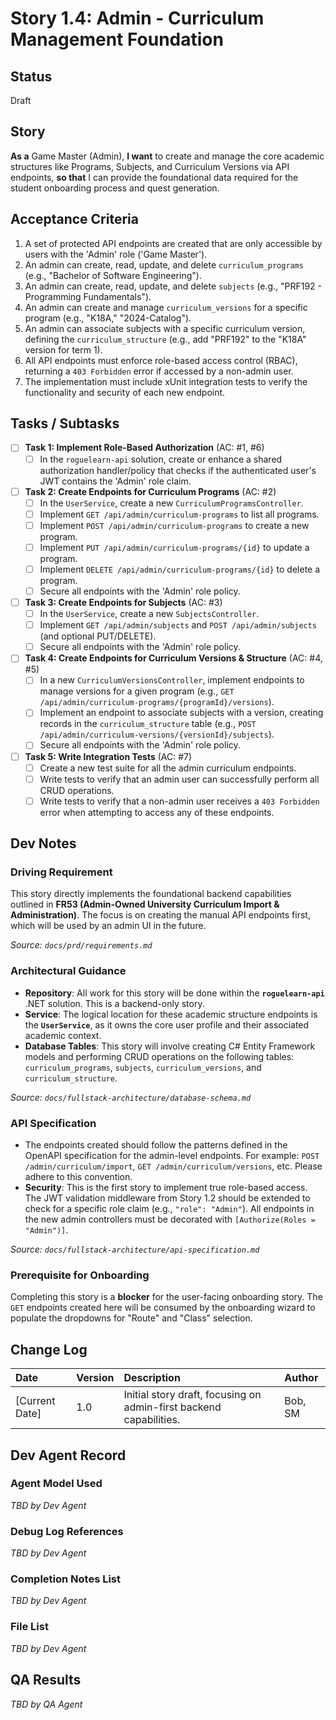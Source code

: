 # **Story 1.4: Admin - Curriculum Management Foundation**

## Status

Draft

## Story

**As a** Game Master (Admin),
**I want** to create and manage the core academic structures like Programs, Subjects, and Curriculum Versions via API endpoints,
**so that** I can provide the foundational data required for the student onboarding process and quest generation.

## Acceptance Criteria

1. A set of protected API endpoints are created that are only accessible by users with the 'Admin' role ('Game Master').
2. An admin can create, read, update, and delete `curriculum_programs` (e.g., "Bachelor of Software Engineering").
3. An admin can create, read, update, and delete `subjects` (e.g., "PRF192 - Programming Fundamentals").
4. An admin can create and manage `curriculum_versions` for a specific program (e.g., "K18A," "2024-Catalog").
5. An admin can associate subjects with a specific curriculum version, defining the `curriculum_structure` (e.g., add "PRF192" to the "K18A" version for term 1).
6. All API endpoints must enforce role-based access control (RBAC), returning a `403 Forbidden` error if accessed by a non-admin user.
7. The implementation must include xUnit integration tests to verify the functionality and security of each new endpoint.

## Tasks / Subtasks

- [ ] **Task 1: Implement Role-Based Authorization** (AC: #1, #6)
    - [ ] In the `roguelearn-api` solution, create or enhance a shared authorization handler/policy that checks if the authenticated user's JWT contains the 'Admin' role claim.
- [ ] **Task 2: Create Endpoints for Curriculum Programs** (AC: #2)
    - [ ] In the `UserService`, create a new `CurriculumProgramsController`.
    - [ ] Implement `GET /api/admin/curriculum-programs` to list all programs.
    - [ ] Implement `POST /api/admin/curriculum-programs` to create a new program.
    - [ ] Implement `PUT /api/admin/curriculum-programs/{id}` to update a program.
    - [ ] Implement `DELETE /api/admin/curriculum-programs/{id}` to delete a program.
    - [ ] Secure all endpoints with the 'Admin' role policy.
- [ ] **Task 3: Create Endpoints for Subjects** (AC: #3)
    - [ ] In the `UserService`, create a new `SubjectsController`.
    - [ ] Implement `GET /api/admin/subjects` and `POST /api/admin/subjects` (and optional PUT/DELETE).
    - [ ] Secure all endpoints with the 'Admin' role policy.
- [ ] **Task 4: Create Endpoints for Curriculum Versions & Structure** (AC: #4, #5)
    - [ ] In a new `CurriculumVersionsController`, implement endpoints to manage versions for a given program (e.g., `GET /api/admin/curriculum-programs/{programId}/versions`).
    - [ ] Implement an endpoint to associate subjects with a version, creating records in the `curriculum_structure` table (e.g., `POST /api/admin/curriculum-versions/{versionId}/subjects`).
    - [ ] Secure all endpoints with the 'Admin' role policy.
- [ ] **Task 5: Write Integration Tests** (AC: #7)
    - [ ] Create a new test suite for all the admin curriculum endpoints.
    - [ ] Write tests to verify that an admin user can successfully perform all CRUD operations.
    - [ ] Write tests to verify that a non-admin user receives a `403 Forbidden` error when attempting to access any of these endpoints.

## Dev Notes

### **Driving Requirement**
This story directly implements the foundational backend capabilities outlined in **FR53 (Admin-Owned University Curriculum Import & Administration)**. The focus is on creating the manual API endpoints first, which will be used by an admin UI in the future.

*Source: `docs/prd/requirements.md`*

### **Architectural Guidance**
*   **Repository**: All work for this story will be done within the **`roguelearn-api`** .NET solution. This is a backend-only story.
*   **Service**: The logical location for these academic structure endpoints is the **`UserService`**, as it owns the core user profile and their associated academic context.
*   **Database Tables**: This story will involve creating C# Entity Framework models and performing CRUD operations on the following tables: `curriculum_programs`, `subjects`, `curriculum_versions`, and `curriculum_structure`.

*Source: `docs/fullstack-architecture/database-schema.md`*

### **API Specification**
*   The endpoints created should follow the patterns defined in the OpenAPI specification for the admin-level endpoints. For example: `POST /admin/curriculum/import`, `GET /admin/curriculum/versions`, etc. Please adhere to this convention.
*   **Security**: This is the first story to implement true role-based access. The JWT validation middleware from Story 1.2 should be extended to check for a specific role claim (e.g., `"role": "Admin"`). All endpoints in the new admin controllers must be decorated with `[Authorize(Roles = "Admin")]`.

*Source: `docs/fullstack-architecture/api-specification.md`*

### **Prerequisite for Onboarding**
Completing this story is a **blocker** for the user-facing onboarding story. The `GET` endpoints created here will be consumed by the onboarding wizard to populate the dropdowns for "Route" and "Class" selection.

## Change Log

| Date | Version | Description | Author |
| :--- | :--- | :--- | :--- |
| [Current Date] | 1.0 | Initial story draft, focusing on admin-first backend capabilities. | Bob, SM |

## Dev Agent Record

### Agent Model Used
_TBD by Dev Agent_

### Debug Log References
_TBD by Dev Agent_

### Completion Notes List
_TBD by Dev Agent_

### File List
_TBD by Dev Agent_

## QA Results
_TBD by QA Agent_